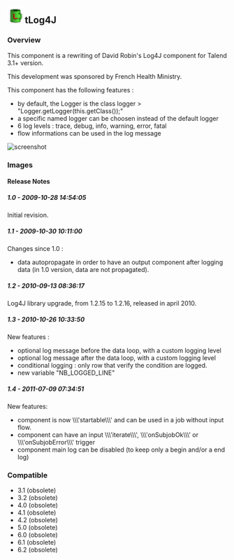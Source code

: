 ## <img src='./logo.jpg' width='40' height='40'>tLog4J

### Overview
This component is a rewriting of David Robin's Log4J component for Talend 3.1+ version.

This development was sponsored by French Health Ministry.

This component has the following features :
- by default, the Logger is the class logger > "Logger.getLogger(this.getClass());"
- a specific named logger can be choosen instead of the default logger
- 6 log levels : trace, debug, info, warning, error, fatal
- flow informations can be used in the log message


![screenshot](https://talendforge.org/exchange/tos/upload_tos/extension-211/screenshot.jpg)
### Images




#### Release Notes

##### 1.0 - 2009-10-28 14:54:05
Initial revision.
##### 1.1 - 2009-10-30 10:11:00
Changes since 1.0 :
- data autopropagate in order to have an output component after logging data (in 1.0 version, data are not propagated).
##### 1.2 - 2010-09-13 08:36:17
Log4J library upgrade, from 1.2.15 to 1.2.16, released in april 2010.
##### 1.3 - 2010-10-26 10:33:50
New features :
- optional log message before the data loop, with a custom logging level
- optional log message after the data loop, with a custom logging level
- conditional logging : only row that verify the condition are logged.
- new variable "NB_LOGGED_LINE"
##### 1.4 - 2011-07-09 07:34:51
New features:
- component is now \\\\\\'startable\\\\\\' and can be used in a job without input flow.
- component can have an input \\\\\\'iterate\\\\\\', \\\\\\'onSubjobOk\\\\\\' or \\\\\\'onSubjobError\\\\\\' trigger
- component main log can be disabled (to keep only a begin and/or a end log)

### Compatible
 -  3.1 (obsolete)
 -   3.2 (obsolete)
 -   4.0 (obsolete)
 -   4.1 (obsolete)
 -   4.2 (obsolete)
 -   5.0 (obsolete)
 -   6.0 (obsolete)
 -   6.1 (obsolete)
 -   6.2 (obsolete)